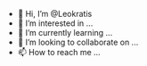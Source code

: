 - 👋 Hi, I’m @Leokratis
- 👀 I’m interested in ...
- 🌱 I’m currently learning ...
- 💞️ I’m looking to collaborate on ...
- 📫 How to reach me ...

<!---
Leokratis/Leokratis is a ✨ special ✨ repository because its `README.md` (this file) appears on your GitHub profile.
You can click the Preview link to take a look at your changes.
--->
